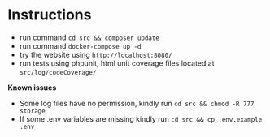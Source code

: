 # Instructions

- run command `cd src && composer update`
- run command `docker-compose up -d`
- try the website using `http://localhost:8080/`
- run tests using phpunit, html unit coverage files located at `src/log/codeCoverage/`

**Known issues**
- Some log files have no permission, kindly run `cd src && chmod -R 777 storage`
- If some .env variables are missing kindly run `cd src && cp .env.example .env`

